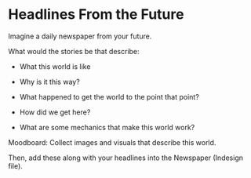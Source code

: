 # Headlines From the Future

Imagine a daily newspaper from your future.

What would the stories be that describe:


- What this world is like

- Why is it this way?

- What happened to get the world to the point that point?

- How did we get here?

- What are some mechanics that make this world work?


Moodboard: Collect images and visuals that describe this world.

Then, add these along with your headlines into the Newspaper (Indesign file).